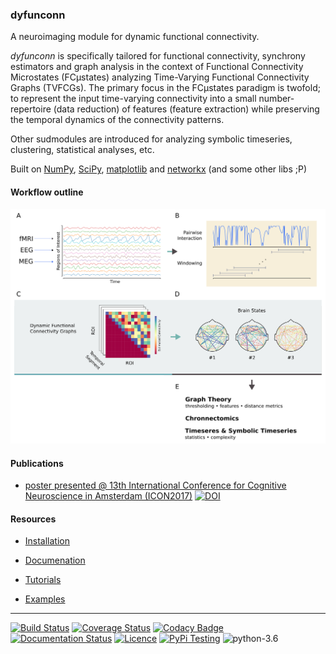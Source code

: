 ### dyfunconn
A neuroimaging module for dynamic functional connectivity.

_dyfunconn_ is specifically tailored for functional connectivity, synchrony estimators and graph analysis in the context of Functional Connectivity Microstates (FCμstates) analyzing Time-Varying Functional Connectivity Graphs (TVFCGs). The primary focus in the FCμstates paradigm is twofold; to represent the input time-varying connectivity into a small number-repertoire (data reduction) of features (feature extraction) while preserving the temporal dynamics of the connectivity patterns.

Other sudmodules are introduced for analyzing symbolic timeseries, clustering, statistical analyses, etc.

Built on [NumPy](http://www.numpy.org/), [SciPy](http://www.scipy.org/), [matplotlib](http://matplotlib.org/) and [networkx](https://networkx.github.io/) (and some other libs ;P)

#### Workflow outline

![workflow](docs/v2_pipeline.png)


#### Publications

* [poster presented @ 13th International Conference for Cognitive Neuroscience in Amsterdam \(ICON2017\)](https://f1000research.com/posters/6-1638) [![DOI](https://img.shields.io/badge/DOI-10.7490%2Ff1000research.1114652.1-blue.svg)](http://dx.doi.org/10.7490/f1000research.1114652.1)

#### Resources

* [Installation](https://github.com/makism/dyfunconn/blob/master/INSTALL.md)

* [Documenation](http://dyfunconn.readthedocs.io/?badge=latest)

* [Tutorials](https://github.com/makism/dyfunconn/tree/master/tutorials)

* [Examples](https://github.com/makism/dyfunconn/tree/master/examples)


---

[![Build Status](https://travis-ci.org/makism/dyfunconn.svg?branch=master)](https://travis-ci.org/makism/dyfunconn) [![Coverage Status](https://coveralls.io/repos/github/makism/dyfunconn/badge.svg?branch=master)](https://coveralls.io/github/makism/dyfunconn?branch=) [![Codacy Badge](https://api.codacy.com/project/badge/Grade/70dff7603f5849f79e703f852d1b5ae3)](https://www.codacy.com/app/makism/dyfunconn?utm_source=github.com&amp;utm_medium=referral&amp;utm_content=makism/dyfunconn&amp;utm_campaign=Badge_Grade) [![Documentation Status](https://readthedocs.org/projects/dyfunconn/badge/?version=latest)](http://dyfunconn.readthedocs.io/?badge=latest) [![Licence](https://img.shields.io/badge/Licence-BSD-blue.svg)](https://opensource.org/licenses/BSD-3-Clause) [![PyPi Testing](https://img.shields.io/badge/pypi%20package-testing-brightgreen.svg)](https://testpypi.python.org/pypi/dyfunconn) ![python-3.6](https://img.shields.io/badge/python-3.6-blue.svg)
